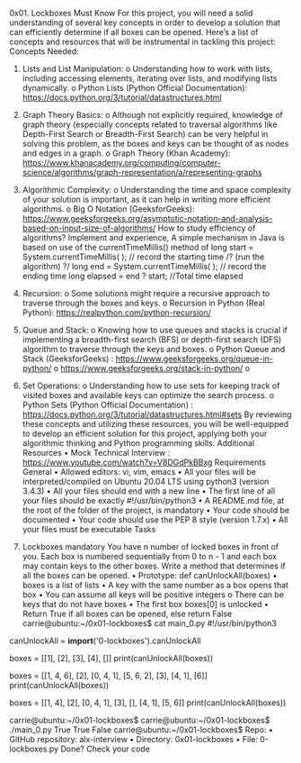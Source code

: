 
0x01. Lockboxes
Must Know
For this project, you will need a solid understanding of several key concepts in order to develop a solution that can efficiently determine if all boxes can be opened. Here’s a list of concepts and resources that will be instrumental in tackling this project:
Concepts Needed:
1.	Lists and List Manipulation:
o	Understanding how to work with lists, including accessing elements, iterating over lists, and modifying lists dynamically.
o	Python Lists (Python Official Documentation): https://docs.python.org/3/tutorial/datastructures.html 
2.	Graph Theory Basics:
o	Although not explicitly required, knowledge of graph theory (especially concepts related to traversal algorithms like Depth-First Search or Breadth-First Search) can be very helpful in solving this problem, as the boxes and keys can be thought of as nodes and edges in a graph.
o	Graph Theory (Khan Academy): https://www.khanacademy.org/computing/computer-science/algorithms/graph-representation/a/representing-graphs 
3.	Algorithmic Complexity:
o	Understanding the time and space complexity of your solution is important, as it can help in writing more efficient algorithms.
o	Big O Notation (GeeksforGeeks): https://www.geeksforgeeks.org/asymptotic-notation-and-analysis-based-on-input-size-of-algorithms/ 
How to study efficiency of  algorithms? Implement and experience, A simple mechanism in Java is based on use of the currentTimeMillis() method of 
long start = System.currentTimeMillis( ); // record the starting time
 /? (run the algorithm) ?/
 long end = System.currentTimeMillis( ); // record the ending time
 long elapsed = end ? start; //Total time elapsed

4.	Recursion:
o	Some solutions might require a recursive approach to traverse through the boxes and keys.
o	Recursion in Python (Real Python): https://realpython.com/python-recursion/ 
5.	Queue and Stack:
o	Knowing how to use queues and stacks is crucial if implementing a breadth-first search (BFS) or depth-first search (DFS) algorithm to traverse through the keys and boxes.
o	Python Queue and Stack (GeeksforGeeks) : https://www.geeksforgeeks.org/queue-in-python/ 
o	https://www.geeksforgeeks.org/stack-in-python/ 
o	
6.	Set Operations:
o	Understanding how to use sets for keeping track of visited boxes and available keys can optimize the search process.
o	Python Sets (Python Official Documentation) : https://docs.python.org/3/tutorial/datastructures.html#sets 
By reviewing these concepts and utilizing these resources, you will be well-equipped to develop an efficient solution for this project, applying both your algorithmic thinking and Python programming skills.
Additional Resources
•	Mock Technical Interview : https://www.youtube.com/watch?v=V8DGdPkBBxg 
Requirements
General
•	Allowed editors: vi, vim, emacs
•	All your files will be interpreted/compiled on Ubuntu 20.04 LTS using python3 (version 3.4.3)
•	All your files should end with a new line
•	The first line of all your files should be exactly #!/usr/bin/python3
•	A README.md file, at the root of the folder of the project, is mandatory
•	Your code should be documented
•	Your code should use the PEP 8 style (version 1.7.x)
•	All your files must be executable
Tasks
0. Lockboxes
mandatory
You have n number of locked boxes in front of you. Each box is numbered sequentially from 0 to n - 1 and each box may contain keys to the other boxes.
Write a method that determines if all the boxes can be opened.
•	Prototype: def canUnlockAll(boxes)
•	boxes is a list of lists
•	A key with the same number as a box opens that box
•	You can assume all keys will be positive integers
o	There can be keys that do not have boxes
•	The first box boxes[0] is unlocked
•	Return True if all boxes can be opened, else return False
carrie@ubuntu:~/0x01-lockboxes$ cat main_0.py
#!/usr/bin/python3

canUnlockAll = __import__('0-lockboxes').canUnlockAll

boxes = [[1], [2], [3], [4], []]
print(canUnlockAll(boxes))

boxes = [[1, 4, 6], [2], [0, 4, 1], [5, 6, 2], [3], [4, 1], [6]]
print(canUnlockAll(boxes))

boxes = [[1, 4], [2], [0, 4, 1], [3], [], [4, 1], [5, 6]]
print(canUnlockAll(boxes))

carrie@ubuntu:~/0x01-lockboxes$
carrie@ubuntu:~/0x01-lockboxes$ ./main_0.py
True
True
False
carrie@ubuntu:~/0x01-lockboxes$
Repo:
•	GitHub repository: alx-interview
•	Directory: 0x01-lockboxes
•	File: 0-lockboxes.py
 Done? Check your code



